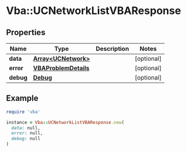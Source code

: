 # Vba::UCNetworkListVBAResponse

## Properties

| Name | Type | Description | Notes |
| ---- | ---- | ----------- | ----- |
| **data** | [**Array&lt;UCNetwork&gt;**](UCNetwork.md) |  | [optional] |
| **error** | [**VBAProblemDetails**](VBAProblemDetails.md) |  | [optional] |
| **debug** | [**Debug**](Debug.md) |  | [optional] |

## Example

```ruby
require 'vba'

instance = Vba::UCNetworkListVBAResponse.new(
  data: null,
  error: null,
  debug: null
)
```

